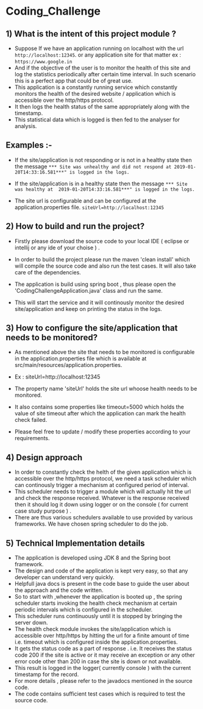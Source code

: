 # Coding_Challenge

## 1) What is the intent of this project module ? 
 
* Suppose If we have an application running on localhost with the url ```http://localhost:12345```. or any application site for that matter ex : ```https://www.google.in```
* And if the objective of the user is to monitor the health of this site and log the statistics periodically after certain time interval. In such scenario this is a perfect app that could be of great use.
* This application is a constantly running service which constantly monitors the health of the desired website / application which is accessible over the http/https protocol.
* It then logs the health status of the same appropriately along with the timestamp.
* This statistical data which is logged is then fed to the analyser for analysis.
 
## Examples :- 

* If the site/application is not responding or is not in a healthy state then the message 
```*** Site was unhealthy and did not respond at 2019-01-20T14:33:16.581***" is logged in the logs.```


* If the site/application is in a healthy state then the message ```*** Site was healthy at  2019-01-20T14:33:16.581***" is logged in the logs.```

* The site url is configurable and can be configured at the application.properties file. ```siteUrl=http://localhost:12345```

## 2) How to build and run the project?

* Firstly please download the source code to your local IDE ( eclipse or intellij or any ide of your choise ) .
* In order to build the project please run the maven 'clean install' which will compile the source code and also run the test cases. It will also take care of the dependencies.

* The application is build using spring boot , thus please open the 'CodingChallengeApplication.java' class and run the same. 

* This will start the service and it will continously monitor the desired site/application and keep on printing the status in the logs.

## 3) How to configure the site/application that needs to be monitored?

* As mentioned above the site that needs to be monitored is configurable in the application.properties file which is available at src/main/resources/application.properties.

* Ex : siteUrl=http://localhost:12345

* The property name 'siteUrl' holds the site url whoose health needs to be monitored.

* It also contains some properties like timeout=5000 which holds the value of site timeout after which the application can mark the health check failed.

* Please feel free to update / modify these properties according to your requirements.

## 4) Design approach 

 * In order to constantly check the helth of the given application which is accessible over the http/https protocol, we need a task scheduler which can continously trigger a mechanism at configured period of interval.
 * This scheduler needs to trigger a module which will actually hit the url and check the response received. Whatever is the response received then it should log it down using logger or on the console ( for current case study purpose ) .
 * There are thus various schedulers available to use provided by various frameworks. We have chosen spring scheduler to do the job.

## 5) Technical Implementation details 

* The application is developed using JDK 8 and the Spring boot framework.
* The design and code of the application is kept very easy, so that any developer can understand very quickly.
* Helpfull java docs is present in the code base  to guide the user about the approach and the code written.
* So to start with ,whenever the application is booted up , the spring scheduler starts invoking the health check mechanism at certain periodic intervals which is configured in the scheduler.
* This scheduler runs continuously until it is stopped by bringing the server down.
* The health check module invokes the site/application which is accessible over http/https by hitting the url for a finite amount of time i.e. timeout which is configured inside the application.properties. 
* It gets the status code as a part of response . i.e. It receives the status code 200 if the site is active or it may receive an exception or any other error code other than 200 in case the site is down or not available. 
* This result is logged in the logger( currently console ) with the current timestamp for the record.
* For more details , please refer to the javadocs mentioned in the source code.
* The code contains sufficient test cases which is required to test the source code.

 

